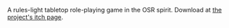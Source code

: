 A rules-light tabletop role-playing game in the OSR spirit.  Download at [the project's itch page](https://maybe0a0robot.itch.io/the-other-hack).
